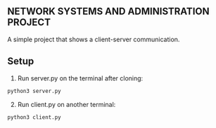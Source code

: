 ## NETWORK SYSTEMS AND ADMINISTRATION PROJECT

A simple project that shows a client-server communication.

## Setup
1. Run server.py on the terminal after cloning:
```sh
python3 server.py
```
2. Run client.py on another terminal:
```sh
python3 client.py
```